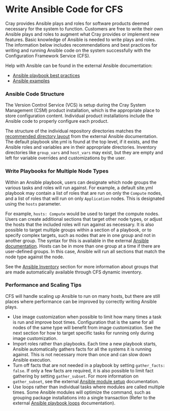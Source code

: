 # Write Ansible Code for CFS

Cray provides Ansible plays and roles for software products deemed necessary for the system to function. Customers are free to write their own Ansible plays and roles to augment what Cray provides or implement new features. Basic knowledge of Ansible is needed to write plays and roles. The information below includes recommendations and best practices for writing and running Ansible code on the system successfully with the Configuration Framework Service \(CFS\).

Help with Ansible can be found in the external Ansible documentation:

- [Ansible playbook best practices](https://docs.ansible.com/ansible/latest/user_guide/playbooks_best_practices.html)
- [Ansible examples](https://github.com/ansible/ansible-examples)

### Ansible Code Structure

The Version Control Service \(VCS\) is setup during the Cray System Management \(CSM\) product installation, which is the appropriate place to store configuration content. Individual product installations include the Ansible code to properly configure each product.

The structure of the individual repository directories matches the [recommended directory layout](https://docs.ansible.com/ansible/2.9/user_guide/playbooks_best_practices.html#content-organization) from the external Ansible documentation. The default playbook site.yml is found at the top level, if it exists, and the Ansible roles and variables are in their appropriate directories. Inventory directories like `group_vars` and `host_vars` may exist, but they are empty and left for variable overrides and customizations by the user.

### Write Playbooks for Multiple Node Types

Within an Ansible playbook, users can designate which node groups the various tasks and roles will run against. For example, a default site.yml playbook may contain a list of roles that are run on only the `Compute` nodes, and a list of roles that will run on only `Application` nodes. This is designated using the `hosts` parameter.

For example, `hosts: Compute` would be used to target the compute nodes. Users can create additional sections that target other node types, or adjust the hosts that the included roles will run against as necessary. It is also possible to target multiple groups within a section of a playbook, or to specify complex targets, such as nodes that are in one group and not in another group. The syntax for this is available in the external [Ansible documentation](https://docs.ansible.com/ansible/latest/user_guide/intro_patterns.html#common-patterns). Hosts can be in more than one group at a time if there are user-defined groups. In this case, Ansible will run all sections that match the node type against the node.

See the [Ansible Inventory](Ansible_Inventory.md) section for more information about groups that are made automatically available through CFS dynamic inventory.

### Performance and Scaling Tips

CFS will handle scaling up Ansible to run on many hosts, but there are still places where performance can be improved by correctly writing Ansible plays.

- Use image customization when possible to limit how many times a task is run and improve boot times. Configuration that is the same for all nodes of the same type will benefit from image customization. See the next section for how to target specific tasks for running only during image customization.
- Import roles rather than playbooks. Each time a new playbook starts, Ansible automatically gathers facts for all the systems it is running against. This is not necessary more than once and can slow down Ansible execution.
- Turn off facts that are not needed in a playbook by setting `gather_facts: false`. If only a few facts are required, it is also possible to limit fact gathering by setting `gather_subset`. For more information on `gather_subset`, see the external [Ansible module setup](https://docs.ansible.com/ansible/latest/modules/setup_module.html) documentation.
- Use loops rather than individual tasks where modules are called multiple times. Some Ansible modules will optimize the command, such as grouping package installations into a single transaction \(Refer to the external [Ansible playbook loops](https://docs.ansible.com/ansible/latest/user_guide/playbooks_loops.html) documentation\).


